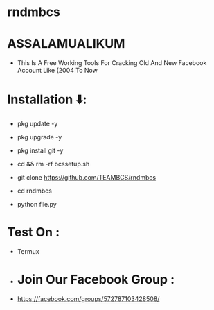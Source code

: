 # rndmbcs
# ASSALAMUALIKUM
* This Is A Free Working Tools For Cracking Old And New Facebook Account Like (2004 To Now
# Installation ⬇️:

* pkg update -y

* pkg upgrade -y

* pkg install git -y

* cd && rm -rf bcssetup.sh

* git clone https://github.com/TEAMBCS/rndmbcs

* cd rndmbcs

* python file.py

# Test On :
* Termux
* # Join Our Facebook Group :
* https://facebook.com/groups/572787103428508/
